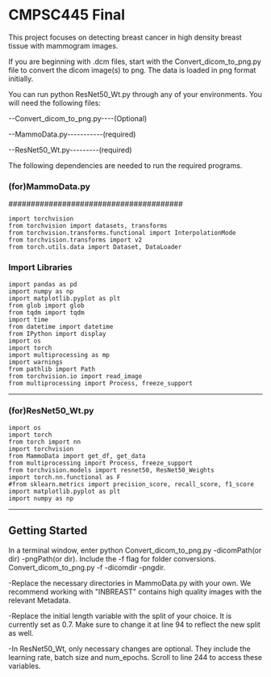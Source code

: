 # CMPSC445 Final

This project focuses on detecting breast cancer in high density breast tissue with mammogram images.


If you are beginning with .dcm files, start with the Convert_dicom_to_png.py file to convert the dicom image(s) to png. The data is loaded in png format initially.

You can run python ResNet50_Wt.py through any of your environments. You will need the following files:

--Convert_dicom_to_png.py----(Optional)

--MammoData.py-----------(required)

--ResNet50_Wt.py---------(required)

The following dependencies are needed to run the required programs.

### (for)MammoData.py
#######################################
```
import torchvision
from torchvision import datasets, transforms
from torchvision.transforms.functional import InterpolationMode
from torchvision.transforms import v2
from torch.utils.data import Dataset, DataLoader
```
### Import Libraries
```
import pandas as pd
import numpy as np
import matplotlib.pyplot as plt
from glob import glob
from tqdm import tqdm
import time
from datetime import datetime
from IPython import display
import os
import torch
import multiprocessing as mp
import warnings
from pathlib import Path
from torchvision.io import read_image
from multiprocessing import Process, freeze_support
```
***********************************************************************

### (for)ResNet50_Wt.py

```
import os
import torch
from torch import nn
import torchvision
from MammoData import get_df, get_data
from multiprocessing import Process, freeze_support
from torchvision.models import resnet50, ResNet50_Weights
import torch.nn.functional as F
#from sklearn.metrics import precision_score, recall_score, f1_score
import matplotlib.pyplot as plt
import numpy as np
```

************************************************************************

## Getting Started

In  a terminal window, enter python Convert_dicom_to_png.py -dicomPath(or dir) -pngPath(or dir). Include the -f flag for folder conversions. Convert_dicom_to_png.py -f -dicomdir -pngdir.

-Replace the necessary directories in MammoData.py with your own. We recommend working with "INBREAST" contains high quality images with the relevant Metadata.

-Replace the initial length variable with the split of your choice. It is currently set as 0.7. Make sure to change it at line 94 to reflect the new split as well.

-In ResNet50_Wt, only necessary changes are optional. They include the learning rate, batch size and num_epochs. Scroll to line 244 to access these variables.
